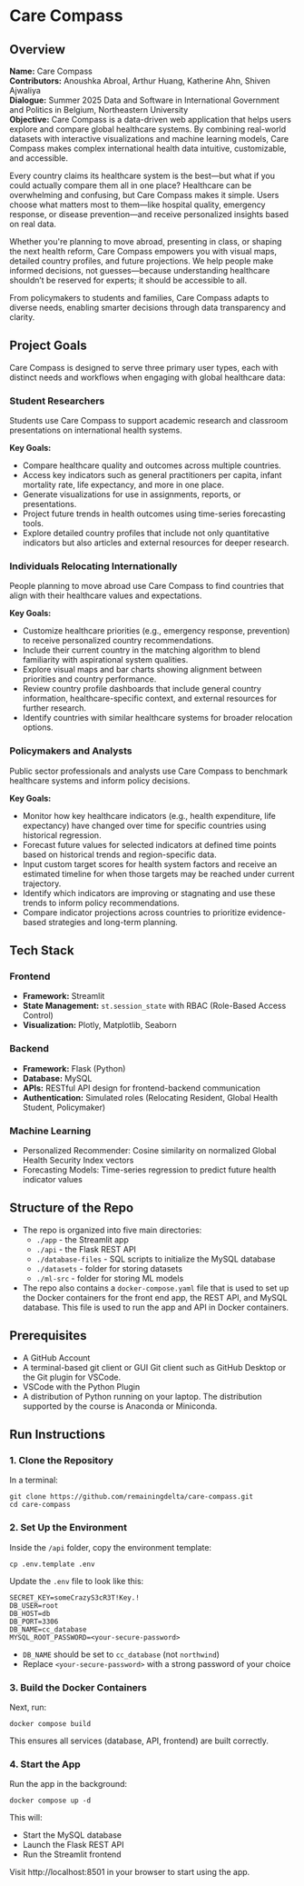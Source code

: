 # Care Compass

## Overview
**Name:** Care Compass  
**Contributors:** Anoushka Abroal, Arthur Huang, Katherine Ahn, Shiven Ajwaliya  
**Dialogue:** Summer 2025 Data and Software in International Government and Politics in Belgium, Northeastern University  
**Objective:**
Care Compass is a data-driven web application that helps users explore and compare global healthcare systems. By combining real-world datasets with interactive visualizations and machine learning models, Care Compass makes complex international health data intuitive, customizable, and accessible.

Every country claims its healthcare system is the best—but what if you could actually compare them all in one place? Healthcare can be overwhelming and confusing, but Care Compass makes it simple. Users choose what matters most to them—like hospital quality, emergency response, or disease prevention—and receive personalized insights based on real data.

Whether you're planning to move abroad, presenting in class, or shaping the next health reform, Care Compass empowers you with visual maps, detailed country profiles, and future projections. We help people make informed decisions, not guesses—because understanding healthcare shouldn’t be reserved for experts; it should be accessible to all.

From policymakers to students and families, Care Compass adapts to diverse needs, enabling smarter decisions through data transparency and clarity.

## Project Goals   
Care Compass is designed to serve three primary user types, each with distinct needs and workflows when engaging with global healthcare data:

### Student Researchers  
Students use Care Compass to support academic research and classroom presentations on international health systems.

**Key Goals:**  
- Compare healthcare quality and outcomes across multiple countries.
- Access key indicators such as general practitioners per capita, infant mortality rate, life expectancy, and more in one place.
- Generate visualizations for use in assignments, reports, or presentations.
- Project future trends in health outcomes using time-series forecasting tools.
- Explore detailed country profiles that include not only quantitative indicators but also articles and external resources for deeper research.

### Individuals Relocating Internationally  
People planning to move abroad use Care Compass to find countries that align with their healthcare values and expectations.

**Key Goals:**  
- Customize healthcare priorities (e.g., emergency response, prevention) to receive personalized country recommendations.
- Include their current country in the matching algorithm to blend familiarity with aspirational system qualities.
- Explore visual maps and bar charts showing alignment between priorities and country performance.
- Review country profile dashboards that include general country information, healthcare-specific context, and external resources for further research.
- Identify countries with similar healthcare systems for broader relocation options.

### Policymakers and Analysts   
Public sector professionals and analysts use Care Compass to benchmark healthcare systems and inform policy decisions.

**Key Goals:**  
- Monitor how key healthcare indicators (e.g., health expenditure, life expectancy) have changed over time for specific countries using historical regression.
- Forecast future values for selected indicators at defined time points based on historical trends and region-specific data.
- Input custom target scores for health system factors and receive an estimated timeline for when those targets may be reached under current trajectory.
- Identify which indicators are improving or stagnating and use these trends to inform policy recommendations.
- Compare indicator projections across countries to prioritize evidence-based strategies and long-term planning.

## Tech Stack  

### Frontend  
- **Framework:** Streamlit 
- **State Management:** ``st.session_state`` with RBAC (Role-Based Access Control)
- **Visualization:** Plotly, Matplotlib, Seaborn 

### Backend  
- **Framework:** Flask (Python)  
- **Database:** MySQL 
- **APIs:** RESTful API design for frontend-backend communication  
- **Authentication:** Simulated roles (Relocating Resident, Global Health Student, Policymaker)

### Machine Learning
- Personalized Recommender: Cosine similarity on normalized Global Health Security Index vectors
- Forecasting Models: Time-series regression to predict future health indicator values

## Structure of the Repo

- The repo is organized into five main directories:
  - `./app` - the Streamlit app
  - `./api` - the Flask REST API
  - `./database-files` - SQL scripts to initialize the MySQL database
  - `./datasets` - folder for storing datasets
  - `./ml-src` - folder for storing ML models
- The repo also contains a `docker-compose.yaml` file that is used to set up the Docker containers for the front end app, the REST API, and MySQL database. This file is used to run the app and API in Docker containers.

## Prerequisites
- A GitHub Account
- A terminal-based git client or GUI Git client such as GitHub Desktop or the Git plugin for VSCode.
- VSCode with the Python Plugin
- A distribution of Python running on your laptop. The distribution supported by the course is Anaconda or Miniconda.


## Run Instructions

### 1. Clone the Repository
In a terminal:
```
git clone https://github.com/remainingdelta/care-compass.git
cd care-compass
```

### 2. Set Up the Environment
Inside the ``/api`` folder, copy the environment template:
```
cp .env.template .env
```

Update the ``.env`` file to look like this:
```
SECRET_KEY=someCrazyS3cR3T!Key.!
DB_USER=root
DB_HOST=db
DB_PORT=3306
DB_NAME=cc_database
MYSQL_ROOT_PASSWORD=<your-secure-password>
```
- ``DB_NAME`` should be set to ``cc_database`` (not ``northwind``)  
- Replace ``<your-secure-password>`` with a strong password of your choice

### 3. Build the Docker Containers
Next, run:
```
docker compose build
```
This ensures all services (database, API, frontend) are built correctly.

### 4. Start the App
Run the app in the background:
```
docker compose up -d
```

This will:
- Start the MySQL database
- Launch the Flask REST API
- Run the Streamlit frontend

Visit http://localhost:8501 in your browser to start using the app.
